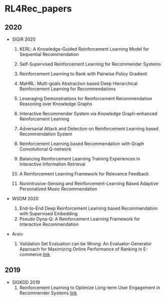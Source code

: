 # RL4Rec_papers

## 2020 

- SIGIR 2020

  1. KERL: A Knowledge-Guided Reinforcement Learning Model for Sequential Recommendation

  2. Self-Supervised Reinforcement Learning for Recommender Systems

  3. Reinforcement Learning to Rank with Pairwise Policy Gradient

  4. MaHRL: Multi-goals Abstraction based Deep Hierarchical Reinforcement Learning for Recommendations

  5. Leveraging Demonstrations for Reinforcement Recommendation Reasoning over Knowledge Graphs

  6. Interactive Recommender System via Knowledge Graph-enhanced Reinforcement Learning

  7. Adversarial Attack and Detection on Reinforcement Learning based Recommendation System

  8. Reinforcement Learning based Recommendation with Graph Convolutional Q-network

  9. Balancing Reinforcement Learning Training Experiences in Interactive Information Retrieval

  10. A Reinforcement Learning Framework for Relevance Feedback

  11. Nonintrusive-Sensing and Reinforcement-Learning Based Adaptive Personalized Music Recommendation

- WSDM 2020
  	1. End-to-End Deep Reinforcement Learning based Recommendation with Supervised Embedding
	2. Pseudo Dyna-Q: A Reinforcement Learning Framework for Interactive Recommendation
- Arxiv
  1. Validation Set Evaluation can be Wrong: An Evaluator-Generator Approach for Maximizing Online Performance of Ranking in E-commerce [link](https://arxiv.org/abs/2003.11941)

## 2019
- SIGKDD 2019
	1. Reinforcement Learning to Optimize Long-term User Engagement in Recommender Systems [link](https://arxiv.org/abs/1902.05570)